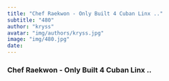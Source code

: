```yaml
---
title: "Chef Raekwon - Only Built 4 Cuban Linx .."
subtitle: "480"
author: "kryss"
avatar: "img/authors/kryss.jpg"
image: "img/480.jpg"
date:
---
```


### Chef Raekwon - Only Built 4 Cuban Linx ..
